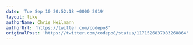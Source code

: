```yaml
---
date: 'Tue Sep 10 20:52:18 +0000 2019'
layout: like
authorName: Chris Heilmann
authorUrl: 'https://twitter.com/codepo8'
originalPost: 'https://twitter.com/codepo8/status/1171526837983268864'
---
```

